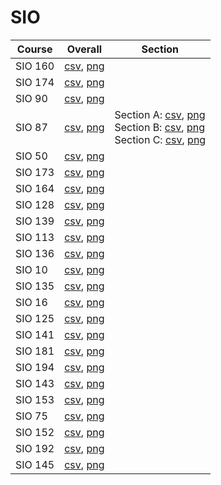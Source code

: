 # SIO

| Course | Overall | Section |
| ------ | ------- | ------- |
| SIO 160 | [csv](https://github.com/UCSD-Historical-Enrollment-Data//Users/ryanbatubara/Desktop/2024Spring/blob/main/overall/SIO%20160.csv), [png](https://raw.githubusercontent.com/UCSD-Historical-Enrollment-Data//Users/ryanbatubara/Desktop/2024Spring/main/plot_overall/SIO%20160.png) |  |
| SIO 174 | [csv](https://github.com/UCSD-Historical-Enrollment-Data//Users/ryanbatubara/Desktop/2024Spring/blob/main/overall/SIO%20174.csv), [png](https://raw.githubusercontent.com/UCSD-Historical-Enrollment-Data//Users/ryanbatubara/Desktop/2024Spring/main/plot_overall/SIO%20174.png) |  |
| SIO 90 | [csv](https://github.com/UCSD-Historical-Enrollment-Data//Users/ryanbatubara/Desktop/2024Spring/blob/main/overall/SIO%2090.csv), [png](https://raw.githubusercontent.com/UCSD-Historical-Enrollment-Data//Users/ryanbatubara/Desktop/2024Spring/main/plot_overall/SIO%2090.png) |  |
| SIO 87 | [csv](https://github.com/UCSD-Historical-Enrollment-Data//Users/ryanbatubara/Desktop/2024Spring/blob/main/overall/SIO%2087.csv), [png](https://raw.githubusercontent.com/UCSD-Historical-Enrollment-Data//Users/ryanbatubara/Desktop/2024Spring/main/plot_overall/SIO%2087.png) | Section A: [csv](https://github.com/UCSD-Historical-Enrollment-Data//Users/ryanbatubara/Desktop/2024Spring/blob/main/section/SIO%2087_A.csv), [png](https://raw.githubusercontent.com/UCSD-Historical-Enrollment-Data//Users/ryanbatubara/Desktop/2024Spring/main/plot_section/SIO%2087_A.png)<br>Section B: [csv](https://github.com/UCSD-Historical-Enrollment-Data//Users/ryanbatubara/Desktop/2024Spring/blob/main/section/SIO%2087_B.csv), [png](https://raw.githubusercontent.com/UCSD-Historical-Enrollment-Data//Users/ryanbatubara/Desktop/2024Spring/main/plot_section/SIO%2087_B.png)<br>Section C: [csv](https://github.com/UCSD-Historical-Enrollment-Data//Users/ryanbatubara/Desktop/2024Spring/blob/main/section/SIO%2087_C.csv), [png](https://raw.githubusercontent.com/UCSD-Historical-Enrollment-Data//Users/ryanbatubara/Desktop/2024Spring/main/plot_section/SIO%2087_C.png) |
| SIO 50 | [csv](https://github.com/UCSD-Historical-Enrollment-Data//Users/ryanbatubara/Desktop/2024Spring/blob/main/overall/SIO%2050.csv), [png](https://raw.githubusercontent.com/UCSD-Historical-Enrollment-Data//Users/ryanbatubara/Desktop/2024Spring/main/plot_overall/SIO%2050.png) |  |
| SIO 173 | [csv](https://github.com/UCSD-Historical-Enrollment-Data//Users/ryanbatubara/Desktop/2024Spring/blob/main/overall/SIO%20173.csv), [png](https://raw.githubusercontent.com/UCSD-Historical-Enrollment-Data//Users/ryanbatubara/Desktop/2024Spring/main/plot_overall/SIO%20173.png) |  |
| SIO 164 | [csv](https://github.com/UCSD-Historical-Enrollment-Data//Users/ryanbatubara/Desktop/2024Spring/blob/main/overall/SIO%20164.csv), [png](https://raw.githubusercontent.com/UCSD-Historical-Enrollment-Data//Users/ryanbatubara/Desktop/2024Spring/main/plot_overall/SIO%20164.png) |  |
| SIO 128 | [csv](https://github.com/UCSD-Historical-Enrollment-Data//Users/ryanbatubara/Desktop/2024Spring/blob/main/overall/SIO%20128.csv), [png](https://raw.githubusercontent.com/UCSD-Historical-Enrollment-Data//Users/ryanbatubara/Desktop/2024Spring/main/plot_overall/SIO%20128.png) |  |
| SIO 139 | [csv](https://github.com/UCSD-Historical-Enrollment-Data//Users/ryanbatubara/Desktop/2024Spring/blob/main/overall/SIO%20139.csv), [png](https://raw.githubusercontent.com/UCSD-Historical-Enrollment-Data//Users/ryanbatubara/Desktop/2024Spring/main/plot_overall/SIO%20139.png) |  |
| SIO 113 | [csv](https://github.com/UCSD-Historical-Enrollment-Data//Users/ryanbatubara/Desktop/2024Spring/blob/main/overall/SIO%20113.csv), [png](https://raw.githubusercontent.com/UCSD-Historical-Enrollment-Data//Users/ryanbatubara/Desktop/2024Spring/main/plot_overall/SIO%20113.png) |  |
| SIO 136 | [csv](https://github.com/UCSD-Historical-Enrollment-Data//Users/ryanbatubara/Desktop/2024Spring/blob/main/overall/SIO%20136.csv), [png](https://raw.githubusercontent.com/UCSD-Historical-Enrollment-Data//Users/ryanbatubara/Desktop/2024Spring/main/plot_overall/SIO%20136.png) |  |
| SIO 10 | [csv](https://github.com/UCSD-Historical-Enrollment-Data//Users/ryanbatubara/Desktop/2024Spring/blob/main/overall/SIO%2010.csv), [png](https://raw.githubusercontent.com/UCSD-Historical-Enrollment-Data//Users/ryanbatubara/Desktop/2024Spring/main/plot_overall/SIO%2010.png) |  |
| SIO 135 | [csv](https://github.com/UCSD-Historical-Enrollment-Data//Users/ryanbatubara/Desktop/2024Spring/blob/main/overall/SIO%20135.csv), [png](https://raw.githubusercontent.com/UCSD-Historical-Enrollment-Data//Users/ryanbatubara/Desktop/2024Spring/main/plot_overall/SIO%20135.png) |  |
| SIO 16 | [csv](https://github.com/UCSD-Historical-Enrollment-Data//Users/ryanbatubara/Desktop/2024Spring/blob/main/overall/SIO%2016.csv), [png](https://raw.githubusercontent.com/UCSD-Historical-Enrollment-Data//Users/ryanbatubara/Desktop/2024Spring/main/plot_overall/SIO%2016.png) |  |
| SIO 125 | [csv](https://github.com/UCSD-Historical-Enrollment-Data//Users/ryanbatubara/Desktop/2024Spring/blob/main/overall/SIO%20125.csv), [png](https://raw.githubusercontent.com/UCSD-Historical-Enrollment-Data//Users/ryanbatubara/Desktop/2024Spring/main/plot_overall/SIO%20125.png) |  |
| SIO 141 | [csv](https://github.com/UCSD-Historical-Enrollment-Data//Users/ryanbatubara/Desktop/2024Spring/blob/main/overall/SIO%20141.csv), [png](https://raw.githubusercontent.com/UCSD-Historical-Enrollment-Data//Users/ryanbatubara/Desktop/2024Spring/main/plot_overall/SIO%20141.png) |  |
| SIO 181 | [csv](https://github.com/UCSD-Historical-Enrollment-Data//Users/ryanbatubara/Desktop/2024Spring/blob/main/overall/SIO%20181.csv), [png](https://raw.githubusercontent.com/UCSD-Historical-Enrollment-Data//Users/ryanbatubara/Desktop/2024Spring/main/plot_overall/SIO%20181.png) |  |
| SIO 194 | [csv](https://github.com/UCSD-Historical-Enrollment-Data//Users/ryanbatubara/Desktop/2024Spring/blob/main/overall/SIO%20194.csv), [png](https://raw.githubusercontent.com/UCSD-Historical-Enrollment-Data//Users/ryanbatubara/Desktop/2024Spring/main/plot_overall/SIO%20194.png) |  |
| SIO 143 | [csv](https://github.com/UCSD-Historical-Enrollment-Data//Users/ryanbatubara/Desktop/2024Spring/blob/main/overall/SIO%20143.csv), [png](https://raw.githubusercontent.com/UCSD-Historical-Enrollment-Data//Users/ryanbatubara/Desktop/2024Spring/main/plot_overall/SIO%20143.png) |  |
| SIO 153 | [csv](https://github.com/UCSD-Historical-Enrollment-Data//Users/ryanbatubara/Desktop/2024Spring/blob/main/overall/SIO%20153.csv), [png](https://raw.githubusercontent.com/UCSD-Historical-Enrollment-Data//Users/ryanbatubara/Desktop/2024Spring/main/plot_overall/SIO%20153.png) |  |
| SIO 75 | [csv](https://github.com/UCSD-Historical-Enrollment-Data//Users/ryanbatubara/Desktop/2024Spring/blob/main/overall/SIO%2075.csv), [png](https://raw.githubusercontent.com/UCSD-Historical-Enrollment-Data//Users/ryanbatubara/Desktop/2024Spring/main/plot_overall/SIO%2075.png) |  |
| SIO 152 | [csv](https://github.com/UCSD-Historical-Enrollment-Data//Users/ryanbatubara/Desktop/2024Spring/blob/main/overall/SIO%20152.csv), [png](https://raw.githubusercontent.com/UCSD-Historical-Enrollment-Data//Users/ryanbatubara/Desktop/2024Spring/main/plot_overall/SIO%20152.png) |  |
| SIO 192 | [csv](https://github.com/UCSD-Historical-Enrollment-Data//Users/ryanbatubara/Desktop/2024Spring/blob/main/overall/SIO%20192.csv), [png](https://raw.githubusercontent.com/UCSD-Historical-Enrollment-Data//Users/ryanbatubara/Desktop/2024Spring/main/plot_overall/SIO%20192.png) |  |
| SIO 145 | [csv](https://github.com/UCSD-Historical-Enrollment-Data//Users/ryanbatubara/Desktop/2024Spring/blob/main/overall/SIO%20145.csv), [png](https://raw.githubusercontent.com/UCSD-Historical-Enrollment-Data//Users/ryanbatubara/Desktop/2024Spring/main/plot_overall/SIO%20145.png) |  |
